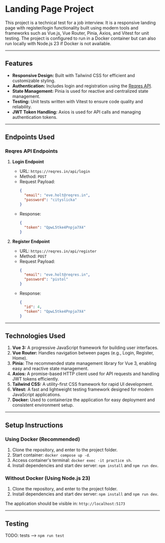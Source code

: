 # Landing Page Project

This project is a technical test for a job interview. It is a responsive landing page with register/login functionality built using modern tools and frameworks such as Vue.js, Vue Router, Pinia, Axios, and Vitest for unit testing. The project is configured to run in a Docker container but can also run locally with Node.js 23 if Docker is not available.

---

## Features

- **Responsive Design:** Built with Tailwind CSS for efficient and customizable styling.
- **Authentication:** Includes login and registration using the [Reqres API](https://reqres.in).
- **State Management:** Pinia is used for reactive and centralized state management.
- **Testing:** Unit tests written with Vitest to ensure code quality and reliability.
- **JWT Token Handling:** Axios is used for API calls and managing authentication tokens.

---

## Endpoints Used

### Reqres API Endpoints

1. **Login Endpoint**  
   - URL: `https://reqres.in/api/login`  
   - Method: `POST`  
   - Request Payload:  
     ```json
     {
       "email": "eve.holt@reqres.in",
       "password": "cityslicka"
     }
     ```
   - Response:
     ```json
     {
       "token": "QpwL5tke4Pnpja7X4"
     }
     ```

2. **Register Endpoint**  
   - URL: `https://reqres.in/api/register`  
   - Method: `POST`  
   - Request Payload:  
     ```json
     {
       "email": "eve.holt@reqres.in",
       "password": "pistol"
     }
     ```
   - Response:
     ```json
     {
       "id": 4,
       "token": "QpwL5tke4Pnpja7X4"
     }
     ```

---

## Technologies Used

1. **Vue 3:** A progressive JavaScript framework for building user interfaces.
2. **Vue Router:** Handles navigation between pages (e.g., Login, Register, Home).
3. **Pinia:** The recommended state management library for Vue 3, enabling easy and reactive state management.
4. **Axios:** A promise-based HTTP client used for API requests and handling JWT tokens efficiently.
5. **Tailwind CSS:** A utility-first CSS framework for rapid UI development.
6. **Vitest:** A fast and lightweight testing framework designed for modern JavaScript applications.
7. **Docker:** Used to containerize the application for easy deployment and consistent environment setup.

---

## Setup Instructions

### Using Docker (Recommended)

1. Clone the repository, and enter to the project folder.
2. Start container: `docker compose up -d`.
3. Access container's terminal: `docker exec -it practice sh`.
4. Install dependencies and start dev server: `npm install` and `npm run dev`.


### Without Docker (Using Node.js 23)
1. Clone the repository, and enter to the project folder.
2. Install dependencies and start dev server: `npm install` and `npm run dev`.

The application should be visible in: `http://localhost:5173`

---

## Testing

TODO: tests --> `npm run test`